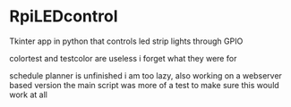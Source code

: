 # RpiLEDcontrol
Tkinter app in python that controls led strip lights through GPIO

colortest and testcolor are useless i forget what they were for

schedule planner is unfinished i am too lazy, also working on a webserver based version
the main script was more of a test to make sure this would work at all
